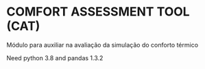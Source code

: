 # COMFORT ASSESSMENT TOOL (CAT)

Módulo para auxiliar na avaliação da simulação do conforto térmico

Need python 3.8 and pandas 1.3.2
